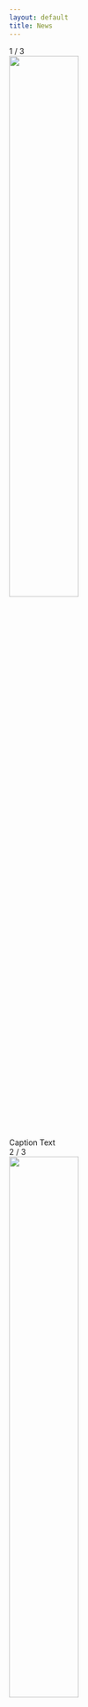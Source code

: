 ```yaml
---
layout: default
title: News
---
```


<head>
    <link rel="stylesheet" href="style/gallery.css">
    <script type="text/javascript" src="js/galeria.js"></script>
</head>


<body>
 <!----------------- GALERÍA --------------------->
            <!-- Slideshow container -->
    <div class="slideshow-container">
        <!-- Full-width images with number and caption text -->
        <div class="mySlides fade">
        <div class="numbertext">1 / 3</div>
        <img src="assets/images/the_best_1/DSC08502.jpg" style="width:50%">
        <div class="text">Caption Text</div>
        </div>
        <div class="mySlides fade">
        <div class="numbertext">2 / 3</div>
        <img src="assets/images/the_best_1/DSC08509.jpg" style="width:50%">
        <div class="text">Caption Two</div>
        </div>
        <div class="mySlides fade">
        <div class="numbertext">3 / 3</div>
        <img src="assets/images/the_best_1/DSC08745.jpg" style="width:50%">
        <div class="text">Caption Three</div>
        </div>
        <!-- Next and previous buttons -->
        <a class="prev" onclick="plusSlides(-1)">&#10094;</a>
        <a class="next" onclick="plusSlides(1)">&#10095;</a>
    </div>
    <!-- The dots/circles -->
    <div style="text-align:center">
        <span class="dot" onclick="currentSlide(1)"></span>
        <span class="dot" onclick="currentSlide(2)"></span>
        <span class="dot" onclick="currentSlide(3)"></span>
    </div>
</body>
